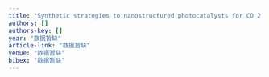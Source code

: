 ```yaml
---
title: "Synthetic strategies to nanostructured photocatalysts for CO 2 reduction to solar fuels and chemicals"
authors: []
authors-key: []
year: "数据暂缺"
article-link: "数据暂缺"
venue: "数据暂缺"
bibex: "数据暂缺"
---
```

